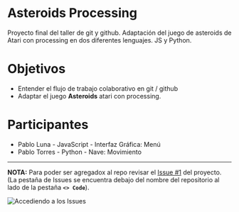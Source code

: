 # Asteroids Processing
Proyecto final del taller de git y github. Adaptación del juego de asteroids de Atari con processing en dos diferentes lenguajes. JS y Python. 

# Objetivos
* Entender el flujo de trabajo colaborativo en git / github 
* Adaptar el juego __Asteroids__ atari con processing.

# Participantes
* Pablo Luna - JavaScript - Interfaz Gráfica: Menú
* Pablo Torres - Python - Nave: Movimiento

--- 
**NOTA:** Para poder ser agregadox al repo revisar el [Issue #1](https://github.com/mora200217/asteroids_processing/issues/1) del proyecto. (La pestaña de Issues se encuentra debajo del nombre del repositorio al lado de la pestaña **`<> Code`**).

![Accediendo a los Issues](https://i.imgur.com/IvXmmNQ.png)